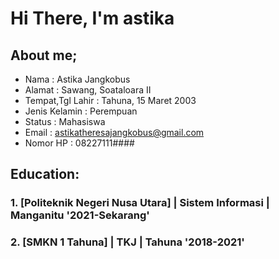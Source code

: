 # Hi There, I'm astika

## About me;
- Nama             : Astika Jangkobus
- Alamat           : Sawang, Soataloara II
- Tempat,Tgl Lahir : Tahuna, 15 Maret 2003
- Jenis Kelamin    : Perempuan
- Status           : Mahasiswa
- Email            : astikatheresajangkobus@gmail.com
- Nomor HP         : 08227111####

## Education:

### 1. [Politeknik Negeri Nusa Utara] | Sistem Informasi | Manganitu '2021-Sekarang'

### 2. [SMKN 1 Tahuna] | TKJ | Tahuna '2018-2021'


<br />
<br />
